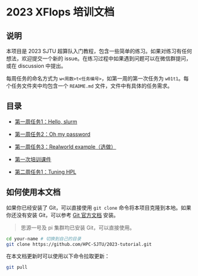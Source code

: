 # 2023 XFlops 培训文档

## 说明

本项目是 2023 SJTU 超算队入门教程，包含一些简单的练习。如果对练习有任何想法，欢迎提交一个新的 issue。在练习过程中如果遇到问题可以在微信群提问，或在 discussion 中提出。

每周任务的命名方式为 `w<周数>t<任务编号>`，如第一周的第一次任务为 `w01t1`。每个任务文件夹中均包含一个 `README.md` 文件，文件中有具体的任务需求。

## 目录

- [第一周任务1：Hello, slurm](./w01t1/)
- [第一周任务2：Oh my password](./w01t2/)
- [第一周任务3：Realworld example（选做）](./w01t3/)

- [第一次培训课件](./slides/00-HPL.pdf)
- [第二周任务1：Tuning HPL](./w02t1)

## 如何使用本文档

如果你已经安装了 Git，可以直接使用 `git clone` 命令将本项目克隆到本地。如果你还没有安装 Git，可以参考 [Git 官方文档](https://git-scm.com/book/zh/v2/起步-安装-Git) 安装。

> 思源一号及 pi 集群均已安装 Git，可以直接使用。

```bash
cd your-name # 切换到自己的目录
git clone https://github.com/HPC-SJTU/2023-tutorial.git
```

在本文档更新时可以使用以下命令拉取更新：

```bash
git pull
```
